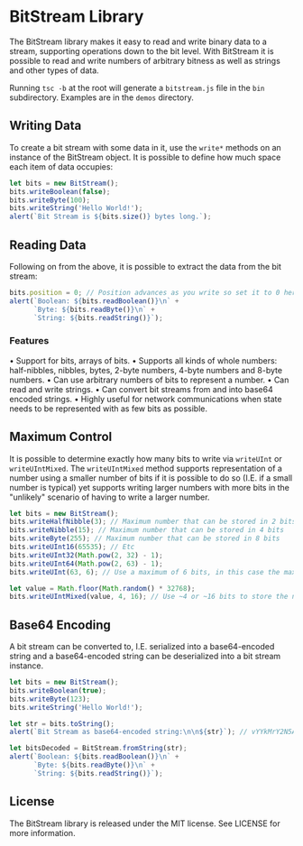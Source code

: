 # BitStream Library

The BitStream library makes it easy to read and write binary data to a stream, supporting operations down to the bit level. With BitStream it is possible to read and write numbers of arbitrary bitness as well as strings and other types of data.

Running `tsc -b` at the root will generate a `bitstream.js` file in the `bin` subdirectory. Examples are in the `demos` directory.

## Writing Data

To create a bit stream with some data in it, use the `write*` methods on an instance of the BitStream object. It is possible to define how much space each item of data occupies:

```js
let bits = new BitStream();
bits.writeBoolean(false);
bits.writeByte(100);
bits.writeString('Hello World!');
alert(`Bit Stream is ${bits.size()} bytes long.`);
```

## Reading Data

Following on from the above, it is possible to extract the data from the bit stream:

```js
bits.position = 0; // Position advances as you write so set it to 0 here to reset the cursor to the beginning of the stream
alert(`Boolean: ${bits.readBoolean()}\n` +
      `Byte: ${bits.readByte()}\n` +
      `String: ${bits.readString()}`);
```

### Features

• Support for bits, arrays of bits.
• Supports all kinds of whole numbers: half-nibbles, nibbles, bytes, 2-byte numbers, 4-byte numbers and 8-byte numbers.
• Can use arbitrary numbers of bits to represent a number.
• Can read and write strings.
• Can convert bit streams from and into base64 encoded strings.
• Highly useful for network communications when state needs to be represented with as few bits as possible.

## Maximum Control

It is possible to determine exactly how many bits to write via `writeUInt` or `writeUIntMixed`. The `writeUIntMixed` method supports representation of a number using a smaller number of bits if it is possible to do so (I.E. if a small number is typical) yet supports writing larger numbers with more bits in the "unlikely" scenario of having to write a larger number.

```js
let bits = new BitStream();
bits.writeHalfNibble(3); // Maximum number that can be stored in 2 bits
bits.writeNibble(15); // Maximum number that can be stored in 4 bits
bits.writeByte(255); // Maximum number that can be stored in 8 bits
bits.writeUInt16(65535); // Etc
bits.writeUInt32(Math.pow(2, 32) - 1);
bits.writeUInt64(Math.pow(2, 63) - 1);
bits.writeUInt(63, 6); // Use a maximum of 6 bits, in this case the maximum number that can be stored is 63

let value = Math.floor(Math.random() * 32768);
bits.writeUIntMixed(value, 4, 16); // Use ~4 or ~16 bits to store the number depending on how many bits are actually required
```

## Base64 Encoding

A bit stream can be converted to, I.E. serialized into a base64-encoded string and a base64-encoded string can be deserialized into a bit stream instance.

```js
let bits = new BitStream();
bits.writeBoolean(true);
bits.writeByte(123);
bits.writeString('Hello World!');

let str = bits.toString();
alert(`Bit Stream as base64-encoded string:\n\n${str}`); // vYYkMrY2N5Art7k2MhCA

let bitsDecoded = BitStream.fromString(str);
alert(`Boolean: ${bits.readBoolean()}\n` +
      `Byte: ${bits.readByte()}\n` +
      `String: ${bits.readString()}`);
```

## License

The BitStream library is released under the MIT license. See LICENSE for more information.